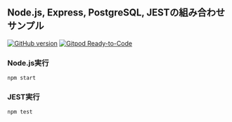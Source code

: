 ## Node.js, Express, PostgreSQL, JESTの組み合わせサンプル

[![GitHub version](https://badge.fury.io/gh/gogo-pats%2Fnode-express-pg.svg)](https://badge.fury.io/gh/gogo-pats%2Fnode-express-pg)
[![Gitpod Ready-to-Code](https://img.shields.io/badge/Gitpod-ready--to--code-blue?logo=gitpod)](https://gitpod.io/#https://github.com/gogo-pats/node-express-pg
)

### Node.js実行
```
npm start
```

### JEST実行
```
npm test
```

